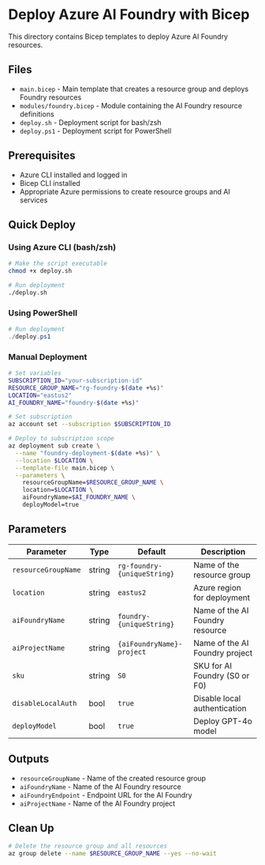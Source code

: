# Deploy Azure AI Foundry with Bicep

This directory contains Bicep templates to deploy Azure AI Foundry resources.

## Files

- `main.bicep` - Main template that creates a resource group and deploys Foundry resources
- `modules/foundry.bicep` - Module containing the AI Foundry resource definitions
- `deploy.sh` - Deployment script for bash/zsh
- `deploy.ps1` - Deployment script for PowerShell

## Prerequisites

- Azure CLI installed and logged in
- Bicep CLI installed
- Appropriate Azure permissions to create resource groups and AI services

## Quick Deploy

### Using Azure CLI (bash/zsh)

```bash
# Make the script executable
chmod +x deploy.sh

# Run deployment
./deploy.sh
```

### Using PowerShell

```powershell
# Run deployment
./deploy.ps1
```

### Manual Deployment

```bash
# Set variables
SUBSCRIPTION_ID="your-subscription-id"
RESOURCE_GROUP_NAME="rg-foundry-$(date +%s)"
LOCATION="eastus2"
AI_FOUNDRY_NAME="foundry-$(date +%s)"

# Set subscription
az account set --subscription $SUBSCRIPTION_ID

# Deploy to subscription scope
az deployment sub create \
  --name "foundry-deployment-$(date +%s)" \
  --location $LOCATION \
  --template-file main.bicep \
  --parameters \
    resourceGroupName=$RESOURCE_GROUP_NAME \
    location=$LOCATION \
    aiFoundryName=$AI_FOUNDRY_NAME \
    deployModel=true
```

## Parameters

| Parameter | Type | Default | Description |
|-----------|------|---------|-------------|
| `resourceGroupName` | string | `rg-foundry-{uniqueString}` | Name of the resource group |
| `location` | string | `eastus2` | Azure region for deployment |
| `aiFoundryName` | string | `foundry-{uniqueString}` | Name of the AI Foundry resource |
| `aiProjectName` | string | `{aiFoundryName}-project` | Name of the AI Foundry project |
| `sku` | string | `S0` | SKU for AI Foundry (S0 or F0) |
| `disableLocalAuth` | bool | `true` | Disable local authentication |
| `deployModel` | bool | `true` | Deploy GPT-4o model |

## Outputs

- `resourceGroupName` - Name of the created resource group
- `aiFoundryName` - Name of the AI Foundry resource
- `aiFoundryEndpoint` - Endpoint URL for the AI Foundry
- `aiProjectName` - Name of the AI Foundry project

## Clean Up

```bash
# Delete the resource group and all resources
az group delete --name $RESOURCE_GROUP_NAME --yes --no-wait
```

